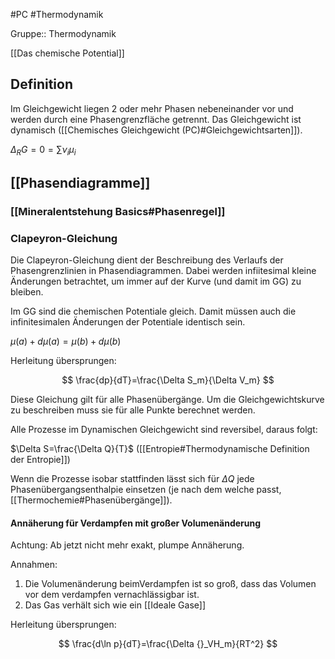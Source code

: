 #PC #Thermodynamik 

Gruppe:: Thermodynamik

[[Das chemische Potential]]

## Definition

Im Gleichgewicht liegen 2 oder mehr Phasen nebeneinander vor und werden durch eine Phasengrenzfläche getrennt. Das Gleichgewicht ist dynamisch ([[Chemisches Gleichgewicht (PC)#Gleichgewichtsarten]]).

$\Delta {}_RG=0=\sum \nu_i \mu_i$

## [[Phasendiagramme]]

### [[Mineralentstehung Basics#Phasenregel]]

### Clapeyron-Gleichung

Die Clapeyron-Gleichung dient der Beschreibung des Verlaufs der Phasengrenzlinien in Phasendiagrammen. Dabei werden infiitesimal kleine Änderungen betrachtet, um immer auf der Kurve (und damit im GG) zu bleiben.

Im GG sind die chemischen Potentiale gleich. Damit müssen auch die infinitesimalen Änderungen der Potentiale identisch sein.

$\mu(a)+d\mu(a)=\mu(b)+d\mu(b)$

Herleitung übersprungen:

$$
\frac{dp}{dT}=\frac{\Delta S_m}{\Delta V_m}
$$

Diese Gleichung gilt für alle Phasenübergänge. Um die Gleichgewichtskurve zu beschreiben muss sie für alle Punkte berechnet werden.

Alle Prozesse im Dynamischen Gleichgewicht sind reversibel, daraus folgt:

$\Delta S=\frac{\Delta Q}{T}$ ([[Entropie#Thermodynamische Definition der Entropie]])

Wenn die Prozesse isobar stattfinden lässt sich für $\Delta Q$ jede Phasenübergangsenthalpie einsetzen (je nach dem welche passt, [[Thermochemie#Phasenübergänge]]).

#### Annäherung für Verdampfen mit großer Volumenänderung

Achtung: Ab jetzt nicht mehr exakt, plumpe Annäherung.

Annahmen: 
1. Die Volumenänderung beimVerdampfen ist so groß, dass das Volumen vor dem verdampfen vernachlässigbar ist.
2. Das Gas verhält sich wie ein [[Ideale Gase]]

Herleitung übersprungen:

$$
\frac{d\ln p}{dT}=\frac{\Delta {}_VH_m}{RT^2}
$$


